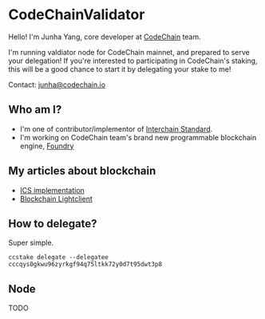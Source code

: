 # CodeChainValidator
Hello! I'm Junha Yang, core developer at [CodeChain](https://github.com/CodeChain-io/codechain) team.

I'm running valdiator node for CodeChain mainnet, and prepared to serve your delegation!
If you're interested to participating in CodeChain's staking, this will be a good chance to start it by delegating your stake to me!

Contact: junha@codechain.io

## Who am I?
- I'm one of contributor/implementor of [Interchain Standard](https://github.com/cosmos/ics).
- I'm working on CodeChain team's brand new programmable blockchain engine, [Foundry](https://github.com/CodeChain-io/foundry)

## My articles about blockchain
- [ICS implementation](https://medium.com/codechain/foundry-ics-poc-proof-of-concept-implementation-c92a8b4757da)
- [Blockchain Lightclient](https://medium.com/codechain/blockchain-light-client-1171dfa1269a)

## How to delegate?
Super simple.

```
ccstake delegate --delegatee cccqys0gkwu96zyrkgf94q75ltkk72y0d7t95dwt3p8
```

## Node
TODO
